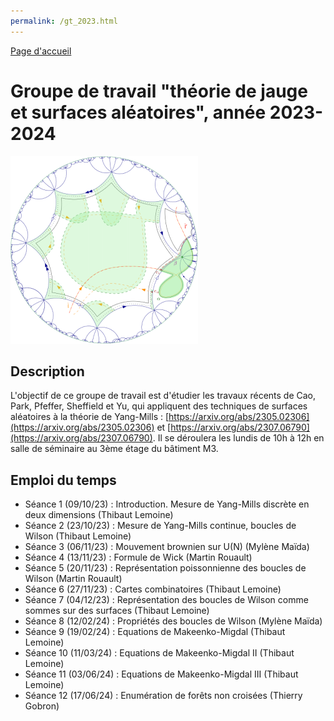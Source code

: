 ```yaml
---
permalink: /gt_2023.html
---
```


[Page d'accueil](/index.html)

# Groupe de travail "théorie de jauge et surfaces aléatoires", année 2023-2024

![](TSw-1.png)

## Description

L'objectif de ce groupe de travail est d'étudier les travaux récents de Cao, Park, Pfeffer, Sheffield et Yu, qui appliquent des techniques de surfaces aléatoires à la théorie de Yang-Mills : [https://arxiv.org/abs/2305.02306](https://arxiv.org/abs/2305.02306) et [https://arxiv.org/abs/2307.06790](https://arxiv.org/abs/2307.06790). Il se déroulera les lundis de 10h à 12h en salle de séminaire au 3ème étage du bâtiment M3.

## Emploi du temps

- Séance 1 (09/10/23) : Introduction. Mesure de Yang-Mills discrète en deux dimensions (Thibaut Lemoine)
- Séance 2 (23/10/23) : Mesure de Yang-Mills continue, boucles de Wilson (Thibaut Lemoine)
- Séance 3 (06/11/23) : Mouvement brownien sur U(N) (Mylène Maïda)
- Séance 4 (13/11/23) : Formule de Wick (Martin Rouault)
- Séance 5 (20/11/23) : Représentation poissonnienne des boucles de Wilson (Martin Rouault)
- Séance 6 (27/11/23) : Cartes combinatoires (Thibaut Lemoine)
- Séance 7 (04/12/23) : Représentation des boucles de Wilson comme sommes sur des surfaces (Thibaut Lemoine)
- Séance 8 (12/02/24) : Propriétés des boucles de Wilson (Mylène Maïda)
- Séance 9 (19/02/24) : Equations de Makeenko-Migdal (Thibaut Lemoine)
- Séance 10 (11/03/24) : Equations de Makeenko-Migdal II (Thibaut Lemoine)
- Séance 11 (03/06/24) : Equations de Makeenko-Migdal III (Thibaut Lemoine)
- Séance 12 (17/06/24) : Enumération de forêts non croisées (Thierry Gobron)
